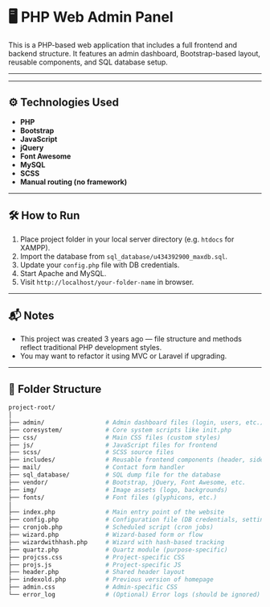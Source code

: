 # 🖥️ PHP Web Admin Panel

This is a PHP-based web application that includes a full frontend and backend structure. It features an admin dashboard, Bootstrap-based layout, reusable components, and SQL database setup.

---
---

## ⚙️ Technologies Used

- **PHP**
- **Bootstrap**
- **JavaScript**
- **jQuery**
- **Font Awesome**
- **MySQL**
- **SCSS**
- **Manual routing (no framework)**

---

## 🛠️ How to Run

1. Place project folder in your local server directory (e.g. `htdocs` for XAMPP).
2. Import the database from `sql_database/u434392900_maxdb.sql`.
3. Update your `config.php` file with DB credentials.
4. Start Apache and MySQL.
5. Visit `http://localhost/your-folder-name` in browser.

---

## 📬 Notes

- This project was created 3 years ago — file structure and methods reflect traditional PHP development styles.
- You may want to refactor it using MVC or Laravel if upgrading.

---


## 📁 Folder Structure
```bash
project-root/
│
├── admin/                 # Admin dashboard files (login, users, etc.)
├── coresystem/            # Core system scripts like init.php
├── css/                   # Main CSS files (custom styles)
├── js/                    # JavaScript files for frontend
├── scss/                  # SCSS source files
├── includes/              # Reusable frontend components (header, sidebar, etc.)
├── mail/                  # Contact form handler
├── sql_database/          # SQL dump file for the database
├── vendor/                # Bootstrap, jQuery, Font Awesome, etc.
├── img/                   # Image assets (logo, backgrounds)
├── fonts/                 # Font files (glyphicons, etc.)
│
├── index.php              # Main entry point of the website
├── config.php             # Configuration file (DB credentials, settings)
├── cronjob.php            # Scheduled script (cron jobs)
├── wizard.php             # Wizard-based form or flow
├── wizardwithhash.php     # Wizard with hash-based tracking
├── quartz.php             # Quartz module (purpose-specific)
├── projcss.css            # Project-specific CSS
├── projs.js               # Project-specific JS
├── header.php             # Shared header layout
├── indexold.php           # Previous version of homepage
├── admin.css              # Admin-specific CSS
└── error_log              # (Optional) Error logs (should be ignored)


